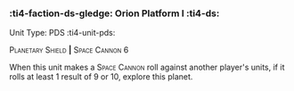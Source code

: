 ### :ti4-faction-ds-gledge: **Orion Platform I** :ti4-ds:

Unit Type: PDS :ti4-unit-pds:

<span style="font-variant:small-caps;">Planetary Shield</span> __|__ <span style="font-variant:small-caps;">Space Cannon 6</span>

When this unit makes a <span style="font-variant:small-caps;">Space Cannon</span> roll against another player's units, if it rolls at least 1 result of 9 or 10, explore this planet.